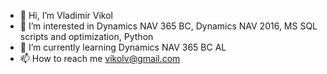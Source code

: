 - 👋 Hi, I’m Vladimir Vikol
- 👀 I’m interested in Dynamics NAV 365 BC, Dynamics NAV 2016, MS SQL scripts and optimization, Python 
- 🌱 I’m currently learning Dynamics NAV 365 BC AL
- 📫 How to reach me vikolv@gmail.com

